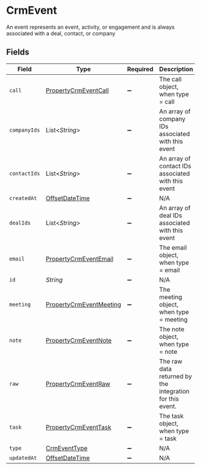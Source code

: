 # CrmEvent

An event represents an event, activity, or engagement and is always associated with a deal, contact, or company


## Fields

| Field                                                                                     | Type                                                                                      | Required                                                                                  | Description                                                                               |
| ----------------------------------------------------------------------------------------- | ----------------------------------------------------------------------------------------- | ----------------------------------------------------------------------------------------- | ----------------------------------------------------------------------------------------- |
| `call`                                                                                    | [PropertyCrmEventCall](../../models/shared/PropertyCrmEventCall.md)                       | :heavy_minus_sign:                                                                        | The call object, when type = call                                                         |
| `companyIds`                                                                              | List<*String*>                                                                            | :heavy_minus_sign:                                                                        | An array of company IDs associated with this event                                        |
| `contactIds`                                                                              | List<*String*>                                                                            | :heavy_minus_sign:                                                                        | An array of contact IDs associated with this event                                        |
| `createdAt`                                                                               | [OffsetDateTime](https://docs.oracle.com/javase/8/docs/api/java/time/OffsetDateTime.html) | :heavy_minus_sign:                                                                        | N/A                                                                                       |
| `dealIds`                                                                                 | List<*String*>                                                                            | :heavy_minus_sign:                                                                        | An array of deal IDs associated with this event                                           |
| `email`                                                                                   | [PropertyCrmEventEmail](../../models/shared/PropertyCrmEventEmail.md)                     | :heavy_minus_sign:                                                                        | The email object, when type = email                                                       |
| `id`                                                                                      | *String*                                                                                  | :heavy_minus_sign:                                                                        | N/A                                                                                       |
| `meeting`                                                                                 | [PropertyCrmEventMeeting](../../models/shared/PropertyCrmEventMeeting.md)                 | :heavy_minus_sign:                                                                        | The meeting object, when type = meeting                                                   |
| `note`                                                                                    | [PropertyCrmEventNote](../../models/shared/PropertyCrmEventNote.md)                       | :heavy_minus_sign:                                                                        | The note object, when type = note                                                         |
| `raw`                                                                                     | [PropertyCrmEventRaw](../../models/shared/PropertyCrmEventRaw.md)                         | :heavy_minus_sign:                                                                        | The raw data returned by the integration for this event.                                  |
| `task`                                                                                    | [PropertyCrmEventTask](../../models/shared/PropertyCrmEventTask.md)                       | :heavy_minus_sign:                                                                        | The task object, when type = task                                                         |
| `type`                                                                                    | [CrmEventType](../../models/shared/CrmEventType.md)                                       | :heavy_minus_sign:                                                                        | N/A                                                                                       |
| `updatedAt`                                                                               | [OffsetDateTime](https://docs.oracle.com/javase/8/docs/api/java/time/OffsetDateTime.html) | :heavy_minus_sign:                                                                        | N/A                                                                                       |
